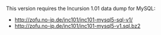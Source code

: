 This version requires the Incursion 1.01 data dump for MySQL:

- http://zofu.no-ip.de/inc101/inc101-mysql5-sql-v1/
- http://zofu.no-ip.de/inc101/inc101-mysql5-v1.sql.bz2

